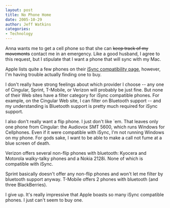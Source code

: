 ```yaml
---
layout: post
title: No Phone Home
date: 2005-10-29
author: Jeff Watkins
categories:
- Technology
---
```


Anna wants me to get a cell phone so that she can <strike>keep track of my movements</strike> contact me in an emergency. Like a good husband, I agree to this request, but I stipulate that I want a phone that will sync with my Mac.

Apple lists quite a few phones on their [iSync compatibility page](http://www.apple.com/macosx/features/isync/devices.html), however, I'm having trouble actually finding one to buy.

I don't really have strong feelings about which provider I choose -- any one of Cingular, Sprint, T-Mobile, or Verizon will probably be just fine. But none of their Web sites have a filter category for iSync compatible phones. For example, on the Cingular Web site, I can filter on Bluetooth support -- and my understanding is Bluetooth support is pretty much required for iSync support.

I also don't really want a flip phone. I just don't like `em. That leaves only one phone from Cingular: the Audiovox SMT 5600, which runs Windows for Cellphones. Even if it were compatible with iSync, I'm not running Windows on my phone. For gods sake, I want to be able to make a call not fume at a blue screen of death.

Verizon offers several non-flip phones with bluetooth: Kyocera and Motorola walky-talky phones and a Nokia 2128i. None of which is compatible with iSync.

Sprint basically doesn't offer any non-flip phones and won't let me filter by bluetooth support anyway. T-Mobile offers 2 phones with bluetooth (and three BlackBerries).

I give up. It's really impressive that Apple boasts so many iSync compatible phones. I just can't seem to buy one.
